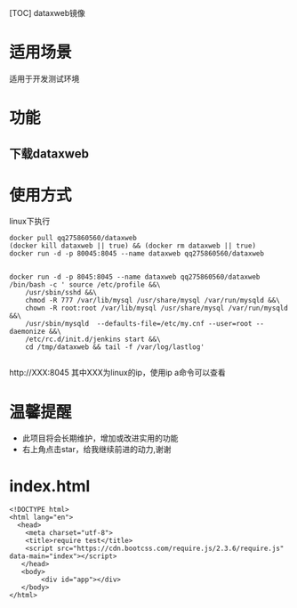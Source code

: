 [TOC]
dataxweb镜像

# 适用场景
适用于开发测试环境

# 功能
## 下载dataxweb

# 使用方式
linux下执行
```
docker pull qq275860560/dataxweb
(docker kill dataxweb || true) && (docker rm dataxweb || true) 
docker run -d -p 80045:8045 --name dataxweb qq275860560/dataxweb 
```


```

docker run -d -p 8045:8045 --name dataxweb qq275860560/dataxweb  /bin/bash -c ' source /etc/profile &&\
    /usr/sbin/sshd &&\
    chmod -R 777 /var/lib/mysql /usr/share/mysql /var/run/mysqld &&\
    chown -R root:root /var/lib/mysql /usr/share/mysql /var/run/mysqld &&\
    /usr/sbin/mysqld  --defaults-file=/etc/my.cnf --user=root --daemonize &&\
    /etc/rc.d/init.d/jenkins start &&\
    cd /tmp/dataxweb && tail -f /var/log/lastlog'
    
```

http://XXX:8045
其中XXX为linux的ip，使用ip a命令可以查看
 
# 温馨提醒

* 此项目将会长期维护，增加或改进实用的功能
* 右上角点击star，给我继续前进的动力,谢谢

# index.html
```
<!DOCTYPE html>
<html lang="en">
  <head>
    <meta charset="utf-8">
    <title>require test</title>  
	<script src="https://cdn.bootcss.com/require.js/2.3.6/require.js" data-main="index"></script> 
   </head>
   <body>
		<div id="app"></div>   	  
   </body>
</html>

```

